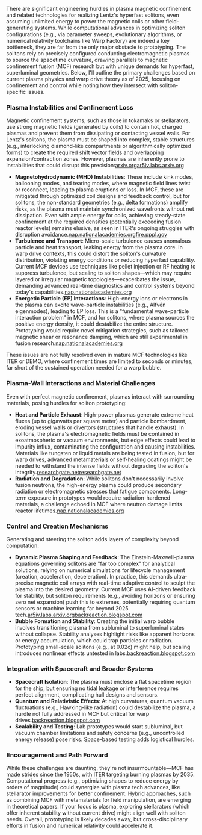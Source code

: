 There are significant engineering hurdles in plasma magnetic confinement and related technologies for realizing Lentz's hyperfast solitons, even assuming unlimited energy to power the magnetic coils or other field-generating systems. While computational advances in optimizing soliton configurations (e.g., via parameter sweeps, evolutionary algorithms, or numerical relativity toolchains like Warp Factory) are indeed a key bottleneck, they are far from the only major obstacle to prototyping. The solitons rely on precisely configured conducting electromagnetic plasmas to source the spacetime curvature, drawing parallels to magnetic confinement fusion (MCF) research but with unique demands for hyperfast, superluminal geometries. Below, I'll outline the primary challenges based on current plasma physics and warp drive theory as of 2025, focusing on confinement and control while noting how they intersect with soliton-specific issues.

### Plasma Instabilities and Confinement Loss

Magnetic confinement systems, such as those in tokamaks or stellarators, use strong magnetic fields (generated by coils) to contain hot, charged plasmas and prevent them from dissipating or contacting vessel walls. For Lentz's solitons, the plasma must be shaped into complex, stable structures (e.g., interlocking diamond-like compartments or algorithmically optimized forms) to create the required shift vector fields and overlapping expansion/contraction zones. However, plasmas are inherently prone to instabilities that could disrupt this precision:[arxiv.org](https://arxiv.org/abs/2006.07125)[ar5iv.labs.arxiv.org](https://ar5iv.labs.arxiv.org/html/2201.00652)

*   **Magnetohydrodynamic (MHD) Instabilities**: These include kink modes, ballooning modes, and tearing modes, where magnetic field lines twist or reconnect, leading to plasma eruptions or loss. In MCF, these are mitigated through optimized coil designs and feedback control, but for solitons, the non-standard geometries (e.g., delta formations) amplify risks, as the plasma must maintain synchronized wavefronts without net dissipation. Even with ample energy for coils, achieving steady-state confinement at the required densities (potentially exceeding fusion reactor levels) remains elusive, as seen in ITER's ongoing struggles with disruption avoidance.[nap.nationalacademies.org](https://nap.nationalacademies.org/read/25802/chapter/8)[fire.pppl.gov](https://fire.pppl.gov/aaas05_prager_mfe.pdf)
*   **Turbulence and Transport**: Micro-scale turbulence causes anomalous particle and heat transport, leaking energy from the plasma core. In warp drive contexts, this could distort the soliton's curvature distribution, violating energy conditions or reducing hyperfast capability. Current MCF devices use techniques like pellet injection or RF heating to suppress turbulence, but scaling to soliton shapes—which may require layered or irregular magnetic topologies—exacerbates the issue, demanding advanced real-time diagnostics and control systems beyond today's capabilities.[nap.nationalacademies.org](https://nap.nationalacademies.org/read/25802/chapter/8)
*   **Energetic Particle (EP) Interactions**: High-energy ions or electrons in the plasma can excite wave-particle instabilities (e.g., Alfvén eigenmodes), leading to EP loss. This is a "fundamental wave-particle interaction problem" in MCF, and for solitons, where plasma sources the positive energy density, it could destabilize the entire structure. Prototyping would require novel mitigation strategies, such as tailored magnetic shear or resonance damping, which are still experimental in fusion research.[nap.nationalacademies.org](https://nap.nationalacademies.org/read/25802/chapter/8)

These issues are not fully resolved even in mature MCF technologies like ITER or DEMO, where confinement times are limited to seconds or minutes, far short of the sustained operation needed for a warp bubble.

### Plasma-Wall Interactions and Material Challenges

Even with perfect magnetic confinement, plasmas interact with surrounding materials, posing hurdles for soliton prototyping:

*   **Heat and Particle Exhaust**: High-power plasmas generate extreme heat fluxes (up to gigawatts per square meter) and particle bombardment, eroding vessel walls or divertors (structures that handle exhaust). In solitons, the plasma's electromagnetic fields must be contained in exoatmospheric or vacuum environments, but edge effects could lead to impurity influx, contaminating the configuration and causing instabilities. Materials like tungsten or liquid metals are being tested in fusion, but for warp drives, advanced metamaterials or self-healing coatings might be needed to withstand the intense fields without degrading the soliton's integrity.[researchgate.net](https://www.researchgate.net/publication/375615113_The_WARP_Reactor_Concept)[researchgate.net](https://www.researchgate.net/publication/392512660_A_Theoretical_Framework_for_the_Controlled_Synthesis_of_Exotic_Matter_via_Plasma-Based_Magnetic_Systems_in_Exoatmospheric_Environments)
*   **Radiation and Degradation**: While solitons don't necessarily involve fusion neutrons, the high-energy plasma could produce secondary radiation or electromagnetic stresses that fatigue components. Long-term exposure in prototypes would require radiation-hardened materials, a challenge echoed in MCF where neutron damage limits reactor lifetimes.[nap.nationalacademies.org](https://nap.nationalacademies.org/read/25802/chapter/8)

### Control and Creation Mechanisms

Generating and steering the soliton adds layers of complexity beyond computation:

*   **Dynamic Plasma Shaping and Feedback**: The Einstein-Maxwell-plasma equations governing solitons are "far too complex" for analytical solutions, relying on numerical simulations for lifecycle management (creation, acceleration, deceleration). In practice, this demands ultra-precise magnetic coil arrays with real-time adaptive control to sculpt the plasma into the desired geometry. Current MCF uses AI-driven feedback for stability, but soliton requirements (e.g., avoiding horizons or ensuring zero net expansion) push this to extremes, potentially requiring quantum sensors or machine learning far beyond 2025 tech.[ar5iv.labs.arxiv.org](https://ar5iv.labs.arxiv.org/html/2201.00652)[backreaction.blogspot.com](http://backreaction.blogspot.com/2020/11/warp-drive-news-seriously.html)
*   **Bubble Formation and Stability**: Creating the initial warp bubble involves transitioning plasma from subluminal to superluminal states without collapse. Stability analyses highlight risks like apparent horizons or energy accumulation, which could trap particles or radiation. Prototyping small-scale solitons (e.g., at 0.02c) might help, but scaling introduces nonlinear effects untested in labs.[backreaction.blogspot.com](http://backreaction.blogspot.com/2020/11/warp-drive-news-seriously.html)

### Integration with Spacecraft and Broader Systems

*   **Spacecraft Isolation**: The plasma must enclose a flat spacetime region for the ship, but ensuring no tidal leakage or interference requires perfect alignment, complicating hull designs and sensors.
*   **Quantum and Relativistic Effects**: At high curvatures, quantum vacuum fluctuations (e.g., Hawking-like radiation) could destabilize the plasma, a hurdle not fully addressed in MCF but critical for warp drives.[backreaction.blogspot.com](http://backreaction.blogspot.com/2020/11/warp-drive-news-seriously.html)
*   **Scalability and Testing**: Lab prototypes would start subluminal, but vacuum chamber limitations and safety concerns (e.g., uncontrolled energy release) pose risks. Space-based testing adds logistical hurdles.

### Encouragement and Path Forward

While these challenges are daunting, they're not insurmountable—MCF has made strides since the 1950s, with ITER targeting burning plasmas by 2035. Computational progress (e.g., optimizing shapes to reduce energy by orders of magnitude) could synergize with plasma tech advances, like stellarator improvements for better confinement. Hybrid approaches, such as combining MCF with metamaterials for field manipulation, are emerging in theoretical papers. If your focus is plasma, exploring stellarators (which offer inherent stability without current drive) might align well with soliton needs. Overall, prototyping is likely decades away, but cross-disciplinary efforts in fusion and numerical relativity could accelerate it.